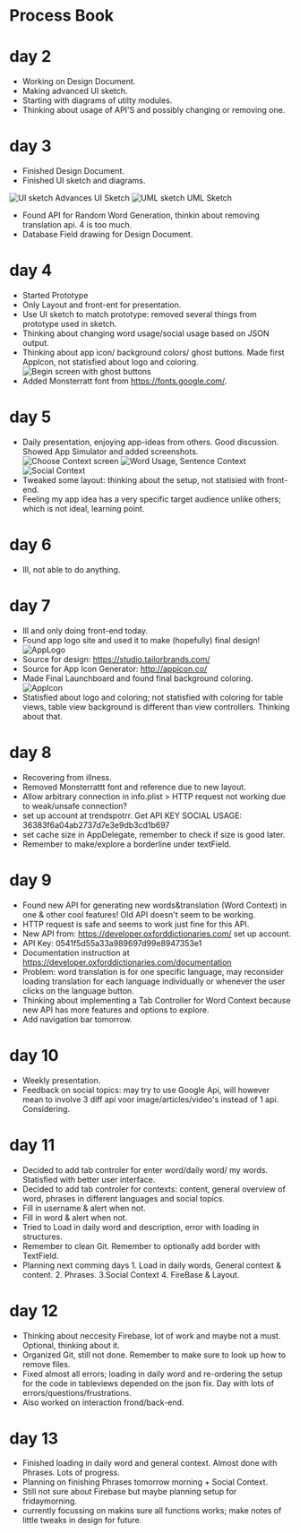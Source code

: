 # Process Book 

# day 2
* Working on Design Document. 
* Making advanced UI sketch.
* Starting with diagrams of utilty modules. 
* Thinking about usage of API'S and possibly changing or removing one.

# day 3
* Finished Design Document.
* Finished UI sketch and diagrams. 

![UI sketch](doc/UI.png)
Advances UI Sketch
![UML sketch](doc/UML.png)
UML Sketch

* Found API for Random Word Generation, thinkin about removing translation api. 4 is too much.
* Database Field drawing for Design Document.

# day 4
* Started Prototype
* Only Layout and front-ent for presentation. 
* Use UI sketch to match prototype: removed several things from prototype used in sketch. 
* Thinking about changing word usage/social usage based on JSON output. 
* Thinking about app icon/ background colors/ ghost buttons. Made first AppIcon, not statisfied about logo and coloring. 
![Begin screen with ghost buttons](doc/screenshots/Prototype1-1.png)
* Added Monsterratt font from https://fonts.google.com/.

# day 5
* Daily presentation, enjoying app-ideas from others. Good discussion. Showed App Simulator and added screenshots.
![Choose Context screen](doc/screenshots/Prototype1-3.png)
![Word Usage, Sentence Context](doc/screenshots/Prototype1-4.png)
![Social Context](doc/screenshots/Prototype1-5.png)
* Tweaked some layout: thinking about the setup, not statisied with front-end. 
* Feeling my app idea has a very specific target audience unlike others; which is not ideal, learning point. 

# day 6
* Ill, not able to do anything. 

# day 7
* Ill and only doing front-end today.
* Found app logo site and used it to make (hopefully) final design!  
![AppLogo](doc/GetContext_Logo.png)
* Source for design:  https://studio.tailorbrands.com/
* Source for App Icon Generator:  http://appicon.co/
* Made Final Launchboard and found final background coloring. 
![AppIcon](doc/GetContext_AppIcon.png)
* Statisfied about logo and coloring; not statisfied with coloring for table views, table view background is different than
  view controllers. Thinking about that. 

# day 8
* Recovering from illness.
* Removed Monsterrattt font and reference due to new layout. 
* Allow arbitrary connection in info.plist > HTTP request not working due to weak/unsafe connection?
* set up account at trendspotrr. Get API KEY SOCIAL USAGE:  36383f6a04ab2737d7e3e9db3cd1b697
* set cache size in AppDelegate, remember to check if size is good later.
* Remember to make/explore a borderline under textField. 


# day 9
* Found new API for generating new words&translation (Word Context) in one & other cool features! Old API doesn't seem to be working.
* HTTP request is safe and seems to work just fine for this API. 
* New API from: https://developer.oxforddictionaries.com/ set up account.
* API Key: 0541f5d55a33a989697d99e8947353e1
* Documentation instruction at https://developer.oxforddictionaries.com/documentation
* Problem: word translation is for one specific language, may reconsider loading translation for each language individually or whenever the user clicks on the language button.
* Thinking about implementing a Tab Controller for Word Context because new API has more 
features and options to explore.
* Add navigation bar tomorrow.

# day 10
* Weekly presentation. 
* Feedback on social topics: may try to use Google Api, will however mean to involve 3 diff
api voor image/articles/video's instead of 1 api. Considering. 

# day 11
* Decided to add tab controler for enter word/daily word/ my words. Statisfied with better user interface.
* Decided to add tab controler for contexts: content, general overview of word, phrases in different languages and social topics. 
* Fill in username & alert when not.
* Fill in word & alert when not. 
* Tried to Load in daily word and description, error with loading in structures. 
* Remember to clean Git. Remember to optionally add border with TextField. 
* Planning next comming days 1. Load in daily words, General context & content. 2. Phrases. 3.Social Context 4. FireBase & Layout.

# day 12
* Thinking about neccesity Firebase, lot of work and maybe not a must. Optional, thinking about it. 
* Organized Git, still not done. Remember to make sure to look up how to remove files. 
* Fixed almost all errors; loading in daily word and re-ordering the setup for the code in tableviews depended on
the json fix. Day with lots of errors/questions/frustrations.
* Also worked on interaction frond/back-end. 

# day 13
* Finished loading in daily word and general context. Almost done with Phrases. Lots of progress.
* Planning on finishing Phrases tomorrow morning + Social Context. 
* Still not sure about Firebase but maybe planning setup for fridaymorning. 
* currently focussing on makins sure all functions works; make notes of little tweaks in design for future.




